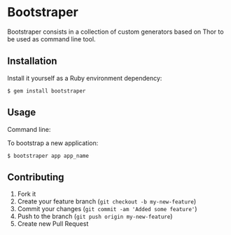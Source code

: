 # Bootstraper

Bootstraper consists in a collection of custom generators based on Thor to be used as command line tool.

## Installation

Install it yourself as a Ruby environment dependency:

    $ gem install bootstraper

## Usage

Command line:

To bootstrap a new application:

    $ bootstraper app app_name

## Contributing

1. Fork it
2. Create your feature branch (`git checkout -b my-new-feature`)
3. Commit your changes (`git commit -am 'Added some feature'`)
4. Push to the branch (`git push origin my-new-feature`)
5. Create new Pull Request
